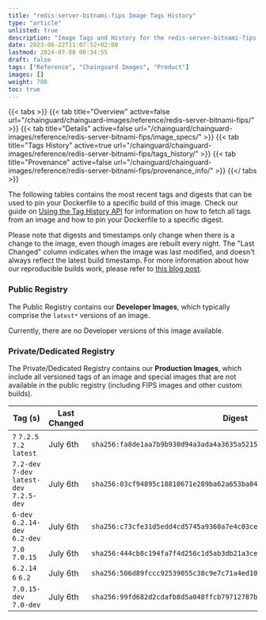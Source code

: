 ```yaml
---
title: "redis-server-bitnami-fips Image Tags History"
type: "article"
unlisted: true
description: "Image Tags and History for the redis-server-bitnami-fips Chainguard Image"
date: 2023-06-22T11:07:52+02:00
lastmod: 2024-07-08 00:34:55
draft: false
tags: ["Reference", "Chainguard Images", "Product"]
images: []
weight: 700
toc: true
---
```


{{< tabs >}}
{{< tab title="Overview" active=false url="/chainguard/chainguard-images/reference/redis-server-bitnami-fips/" >}}
{{< tab title="Details" active=false url="/chainguard/chainguard-images/reference/redis-server-bitnami-fips/image_specs/" >}}
{{< tab title="Tags History" active=true url="/chainguard/chainguard-images/reference/redis-server-bitnami-fips/tags_history/" >}}
{{< tab title="Provenance" active=false url="/chainguard/chainguard-images/reference/redis-server-bitnami-fips/provenance_info/" >}}
{{</ tabs >}}

The following tables contains the most recent tags and digests that can be used to pin your Dockerfile to a specific build of this image. Check our guide on [Using the Tag History API](/chainguard/chainguard-images/using-the-tag-history-api/) for information on how to fetch all tags from an image and how to pin your Dockerfile to a specific digest.

Please note that digests and timestamps only change when there is a change to the image, even though images are rebuilt every night. The "Last Changed" column indicates when the image was last modified, and doesn't always reflect the latest build timestamp. For more information about how our reproducible builds work, please refer to [this blog post](https://www.chainguard.dev/unchained/reproducing-chainguards-reproducible-image-builds).

### Public Registry
The Public Registry contains our **Developer Images**, which typically comprise the `latest*` versions of an image.

Currently, there are no Developer versions of this image available.

### Private/Dedicated Registry
The Private/Dedicated Registry contains our **Production Images**, which include all versioned tags of an image and special images that are not available in the public registry (including FIPS images and other custom builds).

| Tag (s)                                     | Last Changed | Digest                                                                    |
|---------------------------------------------|--------------|---------------------------------------------------------------------------|
|  `7` `7.2.5` `7.2` `latest`                 | July 6th     | `sha256:fa8de1aa7b9b930d94a3ada4a3635a52159a31069a924f9aa23a8b7ca08c5c50` |
|  `7.2-dev` `7-dev` `latest-dev` `7.2.5-dev` | July 6th     | `sha256:03cf94895c18810671e289ba62a653ba048364fbcabaad1663032b1eff7e48da` |
|  `6-dev` `6.2.14-dev` `6.2-dev`             | July 6th     | `sha256:c73cfe31d5edd4cd5745a9360a7e4c03ce9f0b246ef31393355a89a2def8114c` |
|  `7.0` `7.0.15`                             | July 6th     | `sha256:444cb8c194fa7f4d256c1d5ab3db21a3cee59bf1ba21d08bf9625695e77f716f` |
|  `6.2.14` `6` `6.2`                         | July 6th     | `sha256:506d89fccc92539055c38c9e7c71a4ed10537ddc9b71962cef87efc131d856df` |
|  `7.0.15-dev` `7.0-dev`                     | July 6th     | `sha256:99fd682d2cdafb8d5a048ffcb79712787bff442b1f5dbb80f6d98cca3e9b37fb` |

